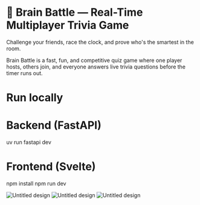 # 🧠 Brain Battle — Real-Time Multiplayer Trivia Game
Challenge your friends, race the clock, and prove who's the smartest in the room.

Brain Battle is a fast, fun, and competitive quiz game where one player hosts, others join, and everyone answers live trivia questions before the timer runs out.

# Run locally

# Backend (FastAPI)
uv run fastapi dev

# Frontend (Svelte)
npm install
npm run dev

![Untitled design](https://github.com/user-attachments/assets/6be36df6-9591-40ef-9a72-149604fe3e46)
![Untitled design](https://github.com/user-attachments/assets/2191aeca-003b-4a6b-b707-6d41ab6fd016)
![Untitled design](https://github.com/user-attachments/assets/98e439d0-6614-4785-916f-7c89fb0f2f05)

